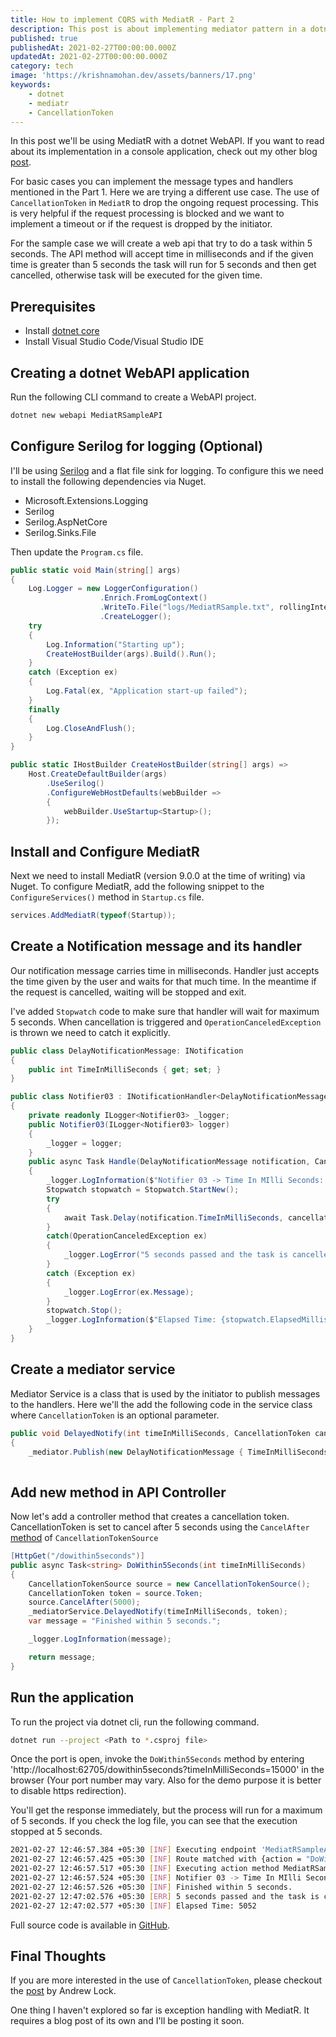 ```yaml
---
title: How to implement CQRS with MediatR - Part 2
description: This post is about implementing mediator pattern in a dotnet WebAPI using MediatR library.
published: true
publishedAt: 2021-02-27T00:00:00.000Z
updatedAt: 2021-02-27T00:00:00.000Z
category: tech
image: 'https://krishnamohan.dev/assets/banners/17.png'
keywords: 
    - dotnet
    - mediatr
    - CancellationToken
---
```



In this post we'll be using MediatR with a dotnet WebAPI. If you want to read about its implementation in a console application, check out my other blog [post](https://krishnamohan.dev/blog/how-to-implement-cqrs-with-mediat-r---part-1).

For basic cases you can implement the message types and handlers mentioned in the Part 1. Here we are trying a different use case. The use of `CancellationToken` in `MediatR` to drop the ongoing request processing. This is very helpful if the request processing is blocked and we want to implement a timeout or if the request is dropped by the initiator.

For the sample case we will create a web api that try to do a task within 5 seconds. The API method will accept time in milliseconds and if the given time is greater than 5 seconds the task will run for 5 seconds and then get cancelled, otherwise task will be executed for the given time.

## Prerequisites

- Install [dotnet core](https://dotnet.microsoft.com/download)
- Install Visual Studio Code/Visual Studio IDE 

## Creating a dotnet WebAPI application

Run the following CLI command to create a WebAPI project.

```bash
dotnet new webapi MediatRSampleAPI
```
## Configure Serilog for logging (Optional)

I'll be using [Serilog](https://serilog.net/) and a flat file sink for logging. To configure this we need to install the following dependencies via Nuget. 
- Microsoft.Extensions.Logging
- Serilog
- Serilog.AspNetCore
- Serilog.Sinks.File

Then update the `Program.cs` file.

```csharp
public static void Main(string[] args)
{
    Log.Logger = new LoggerConfiguration()
                    .Enrich.FromLogContext()
                    .WriteTo.File("logs/MediatRSample.txt", rollingInterval: RollingInterval.Day)
                    .CreateLogger();
    try
    {
        Log.Information("Starting up");
        CreateHostBuilder(args).Build().Run();
    }
    catch (Exception ex)
    {
        Log.Fatal(ex, "Application start-up failed");
    }
    finally
    {
        Log.CloseAndFlush();
    }
}

public static IHostBuilder CreateHostBuilder(string[] args) =>
    Host.CreateDefaultBuilder(args)
        .UseSerilog()
        .ConfigureWebHostDefaults(webBuilder =>
        {
            webBuilder.UseStartup<Startup>();
        });
```

## Install and Configure MediatR

Next we need to install MediatR (version 9.0.0 at the time of writing) via Nuget. To configure MediatR, add the following snippet to the `ConfigureServices()` method in `Startup.cs` file.

```csharp
services.AddMediatR(typeof(Startup));
```
## Create a Notification message and its handler

Our notification message carries time in milliseconds. Handler just accepts the time given by the user and waits for that much time. In the meantime if the request is cancelled, waiting will be stopped and exit.

I've added `Stopwatch` code to make sure that handler will wait for maximum 5 seconds. When cancellation is triggered and `OperationCanceledException` is thrown we need to catch it explicitly.

```csharp
public class DelayNotificationMessage: INotification
{
    public int TimeInMilliSeconds { get; set; }
}

public class Notifier03 : INotificationHandler<DelayNotificationMessage>
{
    private readonly ILogger<Notifier03> _logger;
    public Notifier03(ILogger<Notifier03> logger)
    {
        _logger = logger;
    }
    public async Task Handle(DelayNotificationMessage notification, CancellationToken cancellationToken)
    {
        _logger.LogInformation($"Notifier 03 -> Time In MIlli Seconds: {notification.TimeInMilliSeconds}");
        Stopwatch stopwatch = Stopwatch.StartNew();
        try
        {
            await Task.Delay(notification.TimeInMilliSeconds, cancellationToken);
        }
        catch(OperationCanceledException ex)
        {
            _logger.LogError("5 seconds passed and the task is cancelled");
        }
        catch (Exception ex)
        {
            _logger.LogError(ex.Message);                
        }
        stopwatch.Stop();
        _logger.LogInformation($"Elapsed Time: {stopwatch.ElapsedMilliseconds}");            
    }
}
```

## Create a mediator service

Mediator Service is a class that is used by the initiator to publish messages to the handlers. Here we'll the add the following code in the service class where `CancellationToken` is an optional parameter.

```csharp
public void DelayedNotify(int timeInMilliSeconds, CancellationToken cancellationToken = default)
{
    _mediator.Publish(new DelayNotificationMessage { TimeInMilliSeconds = timeInMilliSeconds }, cancellationToken);
        
```

## Add new method in API Controller

Now let's add a controller method that creates a cancellation token. CancellationToken is set to cancel after 5 seconds using the `CancelAfter` [method](https://docs.microsoft.com/en-us/dotnet/api/system.threading.cancellationtokensource?view=net-5.0#methods) of `CancellationTokenSource`

```csharp
[HttpGet("/dowithin5seconds")]
public async Task<string> DoWithin5Seconds(int timeInMilliSeconds)
{
    CancellationTokenSource source = new CancellationTokenSource();
    CancellationToken token = source.Token;
    source.CancelAfter(5000);
    _mediatorService.DelayedNotify(timeInMilliSeconds, token);
    var message = "Finished within 5 seconds.";

    _logger.LogInformation(message);

    return message;
}
```

## Run the application

To run the project via dotnet cli, run the following command.

```bash
dotnet run --project <Path to *.csproj file>
```

Once the port is open, invoke the `DoWithin5Seconds` method by entering 'http://localhost:62705/dowithin5seconds?timeInMilliSeconds=15000' in the browser (Your port number may vary. Also for the demo purpose it is better to disable https redirection).

You'll get the response immediately, but the process will run for a maximum of 5 seconds. If you check the log file, you can see that the execution stopped at 5 seconds.

```bash
2021-02-27 12:46:57.384 +05:30 [INF] Executing endpoint 'MediatRSampleAPI.Controllers.SlowTestController.DoWithin5Seconds (MediatRSampleAPI)'
2021-02-27 12:46:57.425 +05:30 [INF] Route matched with {action = "DoWithin5Seconds", controller = "SlowTest"}. Executing controller action with signature System.Threading.Tasks.Task`1[System.String] DoWithin5Seconds(Int32) on controller MediatRSampleAPI.Controllers.SlowTestController (MediatRSampleAPI).
2021-02-27 12:46:57.517 +05:30 [INF] Executing action method MediatRSampleAPI.Controllers.SlowTestController.DoWithin5Seconds (MediatRSampleAPI) - Validation state: "Valid"
2021-02-27 12:46:57.524 +05:30 [INF] Notifier 03 -> Time In MIlli Seconds: 15000
2021-02-27 12:46:57.526 +05:30 [INF] Finished within 5 seconds.
2021-02-27 12:47:02.576 +05:30 [ERR] 5 seconds passed and the task is cancelled
2021-02-27 12:47:02.577 +05:30 [INF] Elapsed Time: 5052
```

Full source code is available in [GitHub](https://github.com/krishnaanaril/try-outs/tree/master/MediatRSample/MediatRSampleAPI).

## Final Thoughts

If you are more interested in the use of `CancellationToken`, please checkout the [post](https://andrewlock.net/using-cancellationtokens-in-asp-net-core-mvc-controllers/) by Andrew Lock.

One thing I haven't explored so far is exception handling with MediatR. It requires a blog post of its own and I'll be posting it soon.